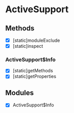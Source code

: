 # ActiveSupport

## Methods

- [x] [static]moduleExclude
- [x] [static]inspect

### ActiveSupport$Info

- [x] [static]getMethods
- [x] [static]getProperties

## Modules

- [x] ActiveSupport$Info
